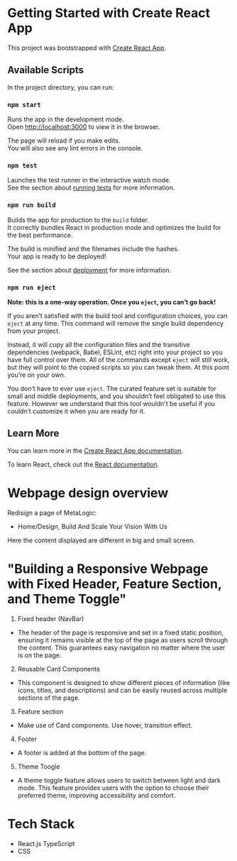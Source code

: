 
# Getting Started with Create React App

This project was bootstrapped with [Create React App](https://github.com/facebook/create-react-app).

## Available Scripts

In the project directory, you can run:

### `npm start`

Runs the app in the development mode.\
Open [http://localhost:3000](http://localhost:3000) to view it in the browser.

The page will reload if you make edits.\
You will also see any lint errors in the console.

### `npm test`

Launches the test runner in the interactive watch mode.\
See the section about [running tests](https://facebook.github.io/create-react-app/docs/running-tests) for more information.

### `npm run build`

Builds the app for production to the `build` folder.\
It correctly bundles React in production mode and optimizes the build for the best performance.

The build is minified and the filenames include the hashes.\
Your app is ready to be deployed!

See the section about [deployment](https://facebook.github.io/create-react-app/docs/deployment) for more information.

### `npm run eject`

**Note: this is a one-way operation. Once you `eject`, you can’t go back!**

If you aren’t satisfied with the build tool and configuration choices, you can `eject` at any time. This command will remove the single build dependency from your project.

Instead, it will copy all the configuration files and the transitive dependencies (webpack, Babel, ESLint, etc) right into your project so you have full control over them. All of the commands except `eject` will still work, but they will point to the copied scripts so you can tweak them. At this point you’re on your own.

You don’t have to ever use `eject`. The curated feature set is suitable for small and middle deployments, and you shouldn’t feel obligated to use this feature. However we understand that this tool wouldn’t be useful if you couldn’t customize it when you are ready for it.

## Learn More

You can learn more in the [Create React App documentation](https://facebook.github.io/create-react-app/docs/getting-started).

To learn React, check out the [React documentation](https://reactjs.org/).


# Webpage design overview

Redisign a page of MetaLogic:
- Home/Design, Build And Scale Your Vision With Us

Here the content displayed are different in big and small screen.

# "Building a Responsive Webpage with Fixed Header, Feature Section, and Theme Toggle"

1. Fixed header (NavBar)
- The header of the page is responsive and set in a fixed static position, ensuring it remains visible at the top of the page as users scroll through the content. This guarantees easy navigation no matter where the user is on the page.

2. Reusable Card Components
- This component is designed to show different pieces of information (like icons, titles, and descriptions) and can be easily reused across multiple sections of the page. 

3. Feature section
- Make use of Card components. Use hover, transition effect.

4. Footer
- A footer is added at the bottom of the page.

5. Theme Toogle
- A theme toggle feature allows users to switch between light and dark mode. This feature provides users with the option to choose their preferred theme, improving accessibility and comfort.

# Tech Stack
- React.js TypeScript
- CSS 



